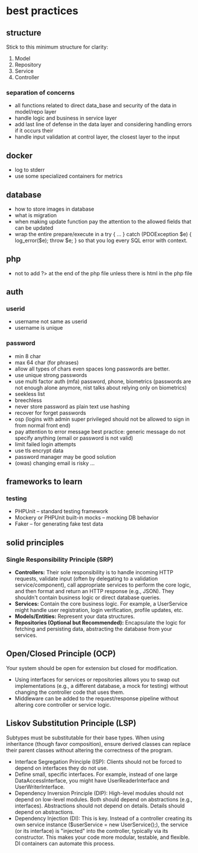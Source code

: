 # best practices

## structure

Stick to this minimum structure for clarity:

1. Model
2. Repository
3. Service
4. Controller

### separation of concerns

- all functions related to direct data_base and security of the data in model/repo layer
- handle logic and business in service layer
- add last line of defense in the data layer and considering handling errors if it occurs their
- handle input validation at control layer, the closest layer to the input

## docker

- log to stderr
- use some specialized containers for metrics

## database

- how to store images in database
- what is migration
- when making update function pay the attention to the allowed fields that can be updated
- wrap the entire prepare/execute in a try { … } catch (PDOException $e) { log_error($e); throw $e; } so that you log every SQL error with context.

## php

- not to add ?> at the end of the php file unless there is html in the php file

## auth

### userid

- username not same as userid
- username is unique

### password

- min 8 char
- max 64 char (for phrases)
- allow all types of chars even spaces long passwords are better.
- use unique strong passwords
- use multi factor auth (mfa) password, phone, biometrics (passwords are not enough alone anymore, nist talks about relying only on biometrics)
- seekless list
- breechless
- never store password as plain text use hashing
- recover for forget passwords
- osp (logins with admin super privileged should not be allowed to sign in from normal front end)
- pay attention to error message best practice: generic message do not specify anything (email or password is not valid)
- limit failed login attempts
- use tls encrypt data
- password manager may be good solution
- (owas) changing email is risky ...

## frameworks to learn

### testing

- PHPUnit – standard testing framework
- Mockery or PHPUnit built-in mocks – mocking DB behavior
- Faker – for generating fake test data

## solid principles

### Single Responsibility Principle (SRP)

- **Controllers:** Their sole responsibility is to handle incoming HTTP requests, validate input (often by delegating to a validation service/component), call appropriate services to perform the core logic, and then format and return an HTTP response (e.g., JSON). They shouldn't contain business logic or direct database queries.
- **Services:** Contain the core business logic. For example, a UserService might handle user registration, login verification, profile updates, etc.
- **Models/Entities:** Represent your data structures.
- **Repositories (Optional but Recommended):** Encapsulate the logic for fetching and persisting data, abstracting the database from your services.

## Open/Closed Principle (OCP)

Your system should be open for extension but closed for modification.

- Using interfaces for services or repositories allows you to swap out implementations (e.g., a different database, a mock for testing) without changing the controller code that uses them.
- Middleware can be added to the request/response pipeline without altering core controller or service logic.   

## Liskov Substitution Principle (LSP)

Subtypes must be substitutable for their base types. When using inheritance (though favor composition), ensure derived classes can replace their parent classes without altering the correctness of the program.

- Interface Segregation Principle (ISP): Clients should not be forced to depend on interfaces they do not use.
- Define small, specific interfaces. For example, instead of one large DataAccessInterface, you might have UserReaderInterface and UserWriterInterface.
- Dependency Inversion Principle (DIP): High-level modules should not depend on low-level modules. Both should depend on abstractions (e.g., interfaces). Abstractions should not depend on details. Details should depend on abstractions.
- Dependency Injection (DI): This is key. Instead of a controller creating its own service instance ($userService = new UserService();), the service (or its interface) is "injected" into the controller, typically via its constructor. This makes your code more modular, testable, and flexible. DI containers can automate this process.
